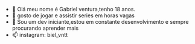 - 👋 Olá meu nome é Gabriel ventura,tenho 18 anos.
- 👀 gosto de jogar e assistir series em horas vagas
- 💞️ Sou um dev iniciante,estou em constante desenvolvimento e sempre procurando aprender mais
- 📫 instagram: biel_vntt
